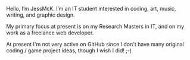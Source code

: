 Hello, I’m JessMcK. I’m an IT student interested in coding, art, music, writing, and graphic design.

My primary focus at present is on my Research Masters in IT, and on my work as a freelance web developer.

At present I'm not very active on GitHub since I don't have many original coding / game project ideas, though I wish I did! ;-)
